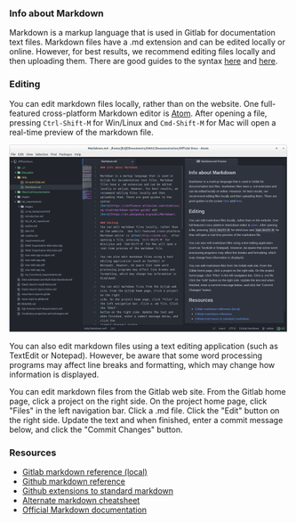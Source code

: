 ### Info about Markdown

Markdown is a markup language that is used in Gitlab for documentation text files. Markdown files have a .md extension and can be edited locally or online. However, for best results, we recommend editing files locally and then uploading them. There are good guides to the syntax [here](https://confluence.atlassian.com/stash/using-stash/markdown-syntax-guide) and [here](https://en.wikipedia.org/wiki/Markdown).

### Editing
You can edit markdown files locally, rather than on the website.  One full-featured cross-platform Markdown editor is [Atom](http://atom.io).  After opening a file, pressing `Ctrl-Shift-M` for Win/Linux and `Cmd-Shift-M` for Mac will open a real-time preview of the markdown file.

![Atom Screenshot](../images/atom-screenshot.png "Screenshot of Atom editing Interface")

You can also edit markdown files using a text editing application (such as TextEdit or Notepad). However, be aware that some word processing programs may affect line breaks and formatting, which may change how information is displayed.  

You can edit markdown files from the Gitlab web site. From the Gitlab home page, click a project on the right
side. On the project home page, click "Files" in the left navigation bar. Click a .md file. Click the "Edit"
button on the right side. Update the text and when finished, enter a commit message below, and click the
"Commit Changes" button.

### Resources

* [Gitlab markdown reference (local)](http://gitlab.iath.virginia.edu/help/markdown/markdown.md)
* [Github markdown reference](https://help.github.com/articles/markdown-basics/)
* [Github extensions to standard markdown](https://help.github.com/articles/github-flavored-markdown/)
* [Alternate markdown cheatsheet](https://github.com/adam-p/markdown-here/wiki/Markdown-Cheatsheet)
* [Official Markdown documentation](http://daringfireball.net/projects/markdown/)
